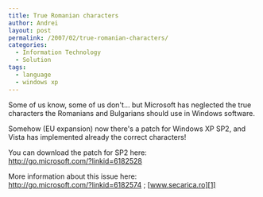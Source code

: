 ```yaml
---
title: True Romanian characters
author: Andrei
layout: post
permalink: /2007/02/true-romanian-characters/
categories:
  - Information Technology
  - Solution
tags:
  - language
  - windows xp
---
```

Some of us know, some of us don't… but Microsoft has neglected the true characters the Romanians and Bulgarians should use in Windows software.

Somehow (EU expansion) now there's a patch for Windows XP SP2, and Vista has implemented already the correct characters!

You can download the patch for SP2 here:  
<http://go.microsoft.com/?linkid=6182528>

More information about this issue here:  
<http://go.microsoft.com/?linkid=6182574> ; [www.secarica.ro][1]

 [1]: http://www.secarica.ro/